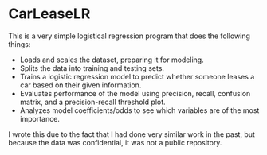 # CarLeaseLR
This is a very simple logistical regression program that does the following things: 
- Loads and scales the dataset, preparing it for modeling.
- Splits the data into training and testing sets.
- Trains a logistic regression model to predict whether someone leases a car based on their given information.
- Evaluates performance of the model using precision, recall, confusion matrix, and a precision-recall threshold plot.
- Analyzes model coefficients/odds to see which variables are of the most importance.

I wrote this due to the fact that I had done very similar work in the past, but because the data was confidential, it was not a public repository.

